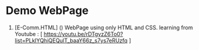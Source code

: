 # Demo WebPage


1. [E-Comm.HTML] () WebPage using only HTML and CSS.
learning from  Youtube : [ https://youtu.be/rDTgyzZ6To0?list=PLkIYQhiQEQulT_baaY66z_s7ys7eRUzfq ]

#
